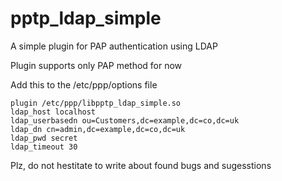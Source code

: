 pptp_ldap_simple
================

A simple plugin for PAP authentication using LDAP

Plugin supports only PAP method for now

Add this to the /etc/ppp/options file

	plugin /etc/ppp/libpptp_ldap_simple.so
	ldap_host localhost 
	ldap_userbasedn ou=Customers,dc=example,dc=co,dc=uk 
	ldap_dn cn=admin,dc=example,dc=co,dc=uk 
	ldap_pwd secret 
	ldap_timeout 30

Plz, do not hestitate to write about found bugs and sugesstions
